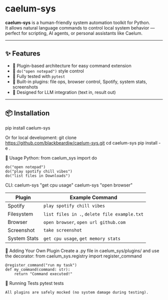 # caelum-sys

**caelum-sys** is a human-friendly system automation toolkit for Python.  
It allows natural language commands to control local system behavior — perfect for scripting, AI agents, or personal assistants like Caelum.

---

## ✨ Features

- 🔌 Plugin-based architecture for easy command extension
- 🧠 `do("open notepad")` style control
- 🧪 Fully tested with `pytest`
- 🧩 Built-in plugins: file ops, browser control, Spotify, system stats, screenshots
- 💬 Designed for LLM integration (text in, result out)

---

## 📦 Installation
pip install caelum-sys

Or for local development:
git clone https://github.com/blackbeardjw/caelum-sys.git
cd caelum-sys
pip install -e .

🚀 Usage
Python:
    from caelum_sys import do

    do("open notepad")
    do("play spotify chill vibes")
    do("list files in Downloads")

CLI:
    caelum-sys "get cpu usage"
    caelum-sys "open browser"

| Plugin       | Example Command                              |
| ------------ | -------------------------------------------- |
| Spotify      | `play spotify chill vibes`                   |
| Filesystem   | `list files in .`, `delete file example.txt` |
| Browser      | `open browser`, `open url github.com`        |
| Screenshot   | `take screenshot`                            |
| System Stats | `get cpu usage`, `get memory stats`          |


🧩 Adding Your Own Plugin
Create a .py file in caelum_sys/plugins/ and use the decorator:
    from caelum_sys.registry import register_command

    @register_command("run my task")
    def my_command(command: str):
        return "Command executed!"

🧪 Running Tests
    pytest tests

    All plugins are safely mocked (no system damage during testing).